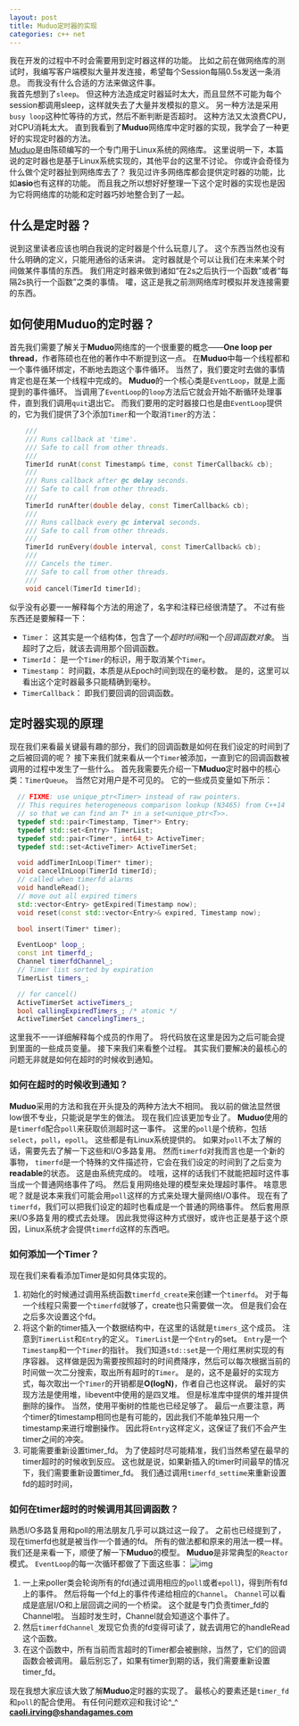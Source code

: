 ```yaml
---
layout: post
title: Muduo定时器的实现
categories: c++ net
---
```

我在开发的过程中不时会需要用到定时器这样的功能。
比如之前在做网络库的测试时，我编写客户端模拟大量并发连接，希望每个Session每隔0.5s发送一条消息。
而我没有什么合适的方法来做这件事。  
我首先想到了`sleep`。
但这种方法造成定时器延时太大，而且显然不可能为每个session都调用sleep，这样就失去了大量并发模拟的意义。
另一种方法是采用`busy loop`这种忙等待的方式，然后不断判断是否超时。
这种方法又太浪费CPU，对CPU消耗太大。
直到我看到了**Muduo**网络库中定时器的实现，我学会了一种更好的实现定时器的方法。  
[Muduo](https://github.com/chenshuo/muduo)是由陈硕编写的一个专门用于Linux系统的网络库。
这里说明一下，本篇说的定时器也是基于Linux系统实现的，其他平台的这里不讨论。
你或许会奇怪为什么做个定时器扯到网络库去了？
我见过许多网络库都会提供定时器的功能，比如**asio**也有这样的功能。
而且我之所以想好好整理一下这个定时器的实现也是因为它将网络库的功能和定时器巧妙地整合到了一起。

## 什么是定时器？
说到这里读者应该也明白我说的定时器是个什么玩意儿了。
这个东西当然也没有什么明确的定义，只能用通俗的话来讲。
定时器就是个可以让我们在未来某个时间做某件事情的东西。
我们用定时器来做到诸如“在2s之后执行一个函数”或者“每隔2s执行一个函数”之类的事情。
嚯，这正是我之前测网络库时模拟并发连接需要的东西。

## 如何使用Muduo的定时器？
首先我们需要了解关于**Muduo**网络库的一个很重要的概念——**One loop per thread**，作者陈硕也在他的著作中不断提到这一点。
在**Muduo**中每一个线程都和一个事件循环绑定，不断地去跑这个事件循环。
当然了，我们要定时去做的事情肯定也是在某一个线程中完成的。
**Muduo**的一个核心类是`EventLoop`，就是上面提到的事件循环。
当调用了`EventLoop`的`loop`方法后它就会开始不断循环处理事件，直到我们调用`quit`退出它。
而我们要用的定时器接口也是由`EventLoop`提供的，它为我们提供了3个添加`Timer`和一个取消`Timer`的方法：
``` c++
    ///
    /// Runs callback at 'time'.
    /// Safe to call from other threads.
    ///
    TimerId runAt(const Timestamp& time, const TimerCallback& cb);
    ///
    /// Runs callback after @c delay seconds.
    /// Safe to call from other threads.
    ///
    TimerId runAfter(double delay, const TimerCallback& cb);
    ///
    /// Runs callback every @c interval seconds.
    /// Safe to call from other threads.
    ///
    TimerId runEvery(double interval, const TimerCallback& cb);
    ///
    /// Cancels the timer.
    /// Safe to call from other threads.
    ///
    void cancel(TimerId timerId);
```
似乎没有必要一一解释每个方法的用途了，名字和注释已经很清楚了。
不过有些东西还是要解释一下：
*   `Timer`： 这其实是一个结构体，包含了一个*超时时间*和一个*回调函数对象*。
    当超时了之后，就该去调用那个回调函数。
*   `TimerId`： 是一个`Timer`的标识，用于取消某个`Timer`。
*   `Timestamp`： 时间戳，本质是从Epoch时间到现在的毫秒数。
    是的，这里可以看出这个定时器最多只能精确到毫秒。
*   `TimerCallback`： 即我们要回调的回调函数。

## 定时器实现的原理
现在我们来看最关键最有趣的部分，我们的回调函数是如何在我们设定的时间到了之后被回调的呢？
接下来我们就来看从一个`Timer`被添加，一直到它的回调函数被调用的过程中发生了一些什么。
首先我需要先介绍一下**Muduo**定时器中的核心类：`TimerQueue`。
当然它对用户是不可见的。
它的一些成员变量如下所示：
``` c++
  // FIXME: use unique_ptr<Timer> instead of raw pointers.
  // This requires heterogeneous comparison lookup (N3465) from C++14
  // so that we can find an T* in a set<unique_ptr<T>>.
  typedef std::pair<Timestamp, Timer*> Entry;
  typedef std::set<Entry> TimerList;
  typedef std::pair<Timer*, int64_t> ActiveTimer;
  typedef std::set<ActiveTimer> ActiveTimerSet;

  void addTimerInLoop(Timer* timer);
  void cancelInLoop(TimerId timerId);
  // called when timerfd alarms
  void handleRead();
  // move out all expired timers
  std::vector<Entry> getExpired(Timestamp now);
  void reset(const std::vector<Entry>& expired, Timestamp now);

  bool insert(Timer* timer);

  EventLoop* loop_;
  const int timerfd_;
  Channel timerfdChannel_;
  // Timer list sorted by expiration
  TimerList timers_;

  // for cancel()
  ActiveTimerSet activeTimers_;
  bool callingExpiredTimers_; /* atomic */
  ActiveTimerSet cancelingTimers_;

```
这里我不一一详细解释每个成员的作用了。
将代码放在这里是因为之后可能会提到里面的一些成员变量。
接下来我们来看整个过程。
其实我们要解决的最核心的问题无非就是如何在超时的时候收到通知。
### 如何在超时的时候收到通知？
**Muduo**采用的方法和我在开头提及的两种方法大不相同。
我以前的做法显然很low很不专业，只能说是学生的做法。
现在我们应该更加专业了。
**Muduo**使用的是`timerfd`配合`poll`来获取侦测超时这一事件。
这里的`poll`是个统称，包括`select`，`poll`，`epoll`。
这些都是有Linux系统提供的。
如果对`poll`不太了解的话，需要先去了解一下这些和I/O多路复用。
然而`timerfd`对我而言也是一个新的事物，
`timerfd`是一个特殊的文件描述符，它会在我们设定的时间到了之后变为**readable**的状态。
这是由系统完成的。
哇哦，这样的话我们不就能把超时这件事当成一个普通网络事件了吗。
然后复用网络处理的模型来处理超时事件。
啥意思呢？就是说本来我们可能会用`poll`这样的方式来处理大量网络I/O事件。
现在有了`timerfd`，我们可以把我们设定的超时也看成是一个普通的网络事件。
然后套用原来I/O多路复用的模式去处理。
因此我觉得这种方式很好，或许也正是基于这个原因，Linux系统才会提供`timerfd`这样的东西吧。
### 如何添加一个Timer？
现在我们来看看添加Timer是如何具体实现的。
1.   初始化的时候通过调用系统函数`timerfd_create`来创建一个`timerfd`。
     对于每一个线程只需要一个`timerfd`就够了，create也只需要做一次。
     但是我们会在之后多次设置这个fd。
2.   将这个新的timer插入一个数据结构中，在这里的话就是`timers_`这个成员。
     注意到`TimerList`和`Entry`的定义。
     `TimerList`是一个`Entry`的set。
     `Entry`是一个`Timestamp`和一个`Timer`的指针。
     我们知道`std::set`是一个用红黑树实现的有序容器。
     这样做是因为需要按照超时的时间费降序，然后可以每次根据当前的时间做一次二分搜索，取出所有超时的`Timer`。
     是的，这不是最好的实现方式，每次取出一个`Timer`的开销都是**O(logN)**，作者自己也这样说。
     最好的实现方法是使用堆，libevent中使用的是四叉堆。
     但是标准库中提供的堆并提供删除的操作。
     当然，使用平衡树的性能也已经足够了。
     最后一点要注意，两个timer的timestamp相同也是有可能的，因此我们不能单独只用一个timestamp来进行增删操作。
     因此将`Entry`这样定义，这保证了我们不会产生timer之间的冲突。
3.   可能需要重新设置timer_fd。
     为了使超时尽可能精准，我们当然希望在最早的timer超时的时候收到反应。
     这也就是说，如果新插入的timer时间最早的情况下，我们需要重新设置timer_fd。
     我们通过调用`timerfd_settime`来重新设置fd的超时时间，
 
### 如何在timer超时的时候调用其回调函数？
熟悉I/O多路复用和poll的用法朋友几乎可以跳过这一段了。
之前也已经提到了，现在timerfd也就是被当作一个普通的fd。
所有的做法都和原来的用法一模一样。
我们还是来看一下，顺便了解一下**Muduo**的模型。
**Muduo**是非常典型的`Reactor`模式。
`EventLoop`的每一次循环都做了下面这些事：
![img](https://raw.githubusercontent.com/Irving-cl/Irving-cl.github.io/master/_assets/notes_on_muduo_timer_system/muduo_reactor.png)
1.   一上来poller类会轮询所有的fd(通过调用相应的`poll`或者`epoll`)，得到所有fd上的事件。
     然后将每一个fd上的事件传递给相应的`Channel`。
     `Channel`可以看成是底层I/O和上层回调之间的一个桥梁。
     这个就是专门负责timer_fd的Channel啦。
     当超时发生时，Channel就会知道这个事件了。
2.   然后`timerfdChannel_`发现它负责的fd变得可读了，就去调用它的handleRead这个函数。
3.   在这个函数中，所有当前而言超时的Timer都会被删除，当然了，它们的回调函数会被调用。
     最后别忘了，如果有timer到期的话，我们需要重新设置timer_fd。

现在我想大家应该大致了解**Muduo**定时器的实现了。
最核心的要素还是`timer_fd`和`poll`的配合使用。
有任何问题欢迎和我讨论^_^   
**caoli.irving@shandagames.com**
